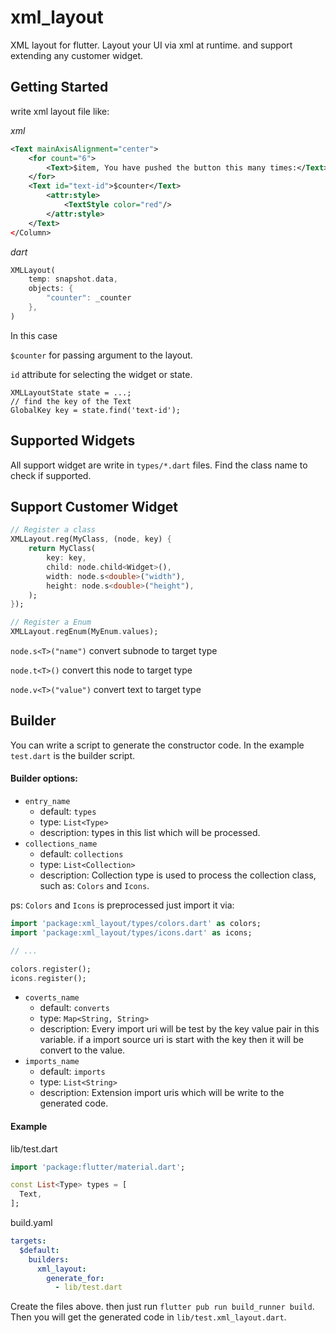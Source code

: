 # xml_layout

XML layout for flutter. Layout your UI via xml at runtime. and support extending any customer widget.

## Getting Started

write xml layout file like:

*xml*
```xml
<Text mainAxisAlignment="center">
    <for count="6">
        <Text>$item, You have pushed the button this many times:</Text>
    </for>
    <Text id="text-id">$counter</Text>
        <attr:style>
            <TextStyle color="red"/>
        </attr:style>
    </Text>
</Column>
```

*dart*
```dart
XMLLayout(
    temp: snapshot.data,
    objects: {
        "counter": _counter
    },
)
``` 

In this case

`$counter` for passing argument to the layout.

`id` attribute for selecting the widget or state.

```
XMLLayoutState state = ...;
// find the key of the Text 
GlobalKey key = state.find('text-id');
```

## Supported Widgets

All support widget are write in `types/*.dart` files. Find the class name to check if supported.

## Support Customer Widget

```dart
// Register a class
XMLLayout.reg(MyClass, (node, key) {
    return MyClass(
        key: key,
        child: node.child<Widget>(),
        width: node.s<double>("width"),
        height: node.s<double>("height"),
    );
});

// Register a Enum
XMLLayout.regEnum(MyEnum.values);
```

`node.s<T>("name")` convert subnode to target type

`node.t<T>()` convert this node to target type

`node.v<T>("value")` convert text to target type

## Builder

You can write a script to generate the constructor code. 
In the example `test.dart` is the builder script.

#### Builder options:

- `entry_name`
    - default: `types`
    - type: `List<Type>`
    - description: types in this list which will be processed.
- `collections_name`
    - default: `collections`
    - type: `List<Collection>`
    - description: Collection type is used to process the collection class, such as: `Colors` 
    and `Icons`.
     
ps: `Colors` and `Icons` is preprocessed just import it via:
    
```dart
import 'package:xml_layout/types/colors.dart' as colors;
import 'package:xml_layout/types/icons.dart' as icons;

// ...

colors.register();
icons.register();
```
 
- `coverts_name`
    - default: `converts`
    - type: `Map<String, String>`
    - description: Every import uri will be test by the key value pair in this variable.
    if a import source uri is start with the key then it will be convert to the value. 
- `imports_name`
    - default: `imports`
    - type: `List<String>`
    - description: Extension import uris which will be write to the generated code.
    
#### Example

lib/test.dart
```dart
import 'package:flutter/material.dart';

const List<Type> types = [
  Text,
];
```

build.yaml
```yaml
targets:
  $default:
    builders:
      xml_layout:
        generate_for:
          - lib/test.dart
```

Create the files above. then just run `flutter pub run build_runner build`.
Then you will get the generated code in `lib/test.xml_layout.dart`.